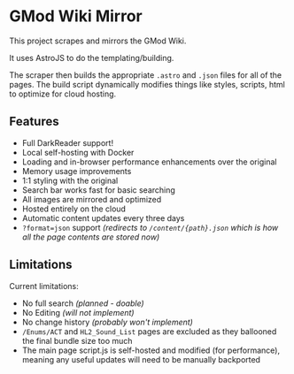 # GMod Wiki Mirror

This project scrapes and mirrors the GMod Wiki.

It uses AstroJS to do the templating/building.

The scraper then builds the appropriate `.astro` and `.json` files for all of the pages.
The build script dynamically modifies things like styles, scripts, html to optimize for cloud hosting.

## Features
- Full DarkReader support!
- Local self-hosting with Docker
- Loading and in-browser performance enhancements over the original
- Memory usage improvements
- 1:1 styling with the original
- Search bar works fast for basic searching
- All images are mirrored and optimized
- Hosted entirely on the cloud
- Automatic content updates every three days
- `?format=json` support _(redirects to `/content/{path}.json` which is how all the page contents are stored now)_

## Limitations
Current limitations:
- No full search _(planned - doable)_
- No Editing _(will not implement)_
- No change history _(probably won't implement)_
- `/Enums/ACT` and `HL2_Sound_List` pages are excluded as they ballooned the final bundle size too much
- The main page script.js is self-hosted and modified (for performance), meaning any useful updates will need to be manually backported
